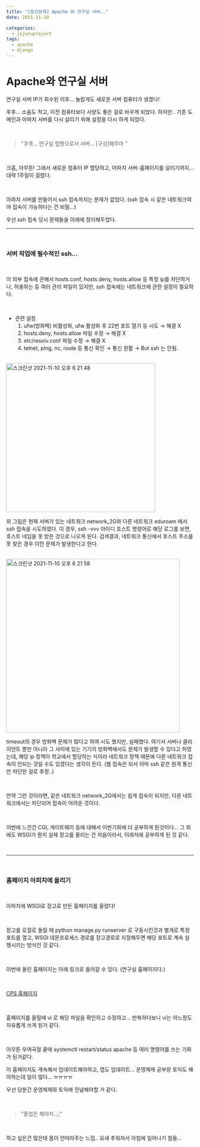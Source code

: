 ```yaml
---
title: "[중간문제] Apache 와 연구실 서버.."
date: 2021-11-10

categories:
  - jejunuproject
tags:
  - apache
  - django
---
```



# Apache와 연구실 서버


연구실 서버 IP가 회수된 이후... 
놀랍게도 새로운 서버 컴퓨터가 생겼다!

후후... 소음도 적고, 이전 컴퓨터보다 사양도 좋은 걸로 바꾸게 되었다.
하지만.. 기존 도메인과 아파치 서버를 다시 살리기 위해 설정을 다시 하게 되었다.

<br>

> "쿠쿡... 연구실 랩짱으로서 서버... [구성]해주마 "

<br>

크흠, 아무튼! 그래서 새로운 컴퓨터 IP 할당하고, 아파치 서버-홈페이지를 살리기까지... 대략 1주일이 걸렸다.

<br>

아파치 서버를 만들어서 ssh 접속까지는 문제가 없었다.
(ssh 접속 시 같은 네트워크여야 접속이 가능하다는 건 비밀...)

우선 ssh 접속 당시 문제들을 아래에 정리해두었다.

---

<br>

### 서버 작업에 필수적인 ssh... 

<br>

이 외부 접속에 관해서 hosts.conf, hosts.deny, hosts.allow 등 특정 ip를 차단하거나, 허용하는 등 여러 관리 파일이 있지만, ssh 접속에는 네트워크에 관한 설정이 필요하다.

<br>

- 관련 설정
    1. ufw(방화벽) 비활성화, ufw 활성화 후 22번 포트 열기 등 시도 → 해결 X
    2. hosts.deny, hosts.allow 파일 수정 → 해결 X
    3. etc/resolv.conf 파일 수정 → 해결 X
    4. telnet, ping, nc, route 등 통신 확인 → 통신 원활 → But ssh 는 안됨.

<br>

<img width="400" alt="스크린샷 2021-11-10 오후 6 21 48" src="https://user-images.githubusercontent.com/47859845/141085906-76b5f5fa-806f-4de6-949d-ea62d10a8c02.png">


위 그림은 현재 서버가 있는 네트워크 network_2G와 다른 네트워크 eduroam 에서 ssh 접속을 시도하였다. 이 경우, ssh -vvv 아이디 호스트 명령어로 해당 로그를 보면, 호스트 네임을 못 받은 것으로 나오게 된다. 검색결과, 네트워크 통신에서 호스트 주소를 못 찾은 경우 이런 문제가 발생한다고 한다.

<br>

<img width="466" alt="스크린샷 2021-11-10 오후 6 21 58" src="https://user-images.githubusercontent.com/47859845/141086004-cd03acb4-a653-4377-87ae-e68d83d25ee8.png">



timeout의 경우 방화벽 문제가 많다고 하여 시도 했지만, 실패했다. 여기서 서버나 클라이언트 뿐만 아니라 그 사이에 있는 기기의 방화벽에서도 문제가 발생할 수 있다고 하였는데, 해당 ip 정책이 학교에서 할당하는 식이라 네트워크 정책 때문에 다른 네트워크 접속이 안되는 것일 수도 있겠다는 생각이 든다. (웹 접속은 되서 아마 ssh 같은 원격 통신만 차단한 걸로 추정..)

<br>

만약 그런 것이라면, 같은 네트워크 network_2G에서는 쉽게 접속이 되지만, 다른 네트워크에서는 차단되어 접속이 어려운 것이다.

<br>

이번에 느낀건 CGI, 게이트웨이 등에 대해서 이번기회에 더 공부하게 된것이다...
그 외에도 WSGI가 뭔지 실제 장고를 올리는 건 처음이라서, 이래저래 공부하게 된 것 같다.

<br>

---

<br>

### 홈페이지 아피치에 올리기

<br>

아파치에 WSGI로 장고로 만든 홈페이지를 올렸다!

<br>

장고를 로컬로 돌릴 때 python manage.py runserver 로 구동시킨것과 별개로 특정 포트를 열고, WSGI 데몬프로세스 경로를 장고경로로 지정해두면 해당 포트로 계속 실행시키는 방식인 것 같다.

<br>

이번에 올린 홈페이지는 아래 링크로 들어갈 수 있다. (연구실 홈페이지다.)

<br>

[CPS 홈페이지](http://cpslab.jejunu.ac.kr/)


<br>

홈페이지를 올릴때 vi 로 해당 파일을 확인하고 수정하고... 반복하다보니 vi는 어느정도 자유롭게 쓰게 된거 같다.

<br>

아무튼 우여곡절 끝에 systemctl restart/status apache 등 여러 명령어를 쓰는 기회가 된거같다.


이 홈페이지도 계속해서 업데이트해야하고, 앱도 업데이트… 운영체제 공부랑 토익도 해야하는데 일이 많다… ㅠㅠㅠㅠ

우선 당분간 운영체제와 토익에 전념해야할 거 같다.

<br>

> "졸업은 해야지..;;"

<br>

하고 싶은건 많은데 몸이 안따라주는 느낌.. 요새 추워져서 아침에 일어나기 힘들…

<br><br>